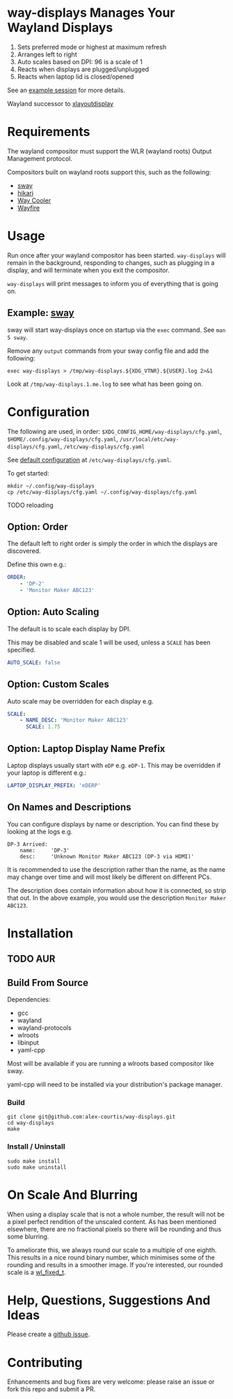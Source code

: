 # way-displays Manages Your Wayland Displays

1. Sets preferred mode or highest at maximum refresh
1. Arranges left to right
1. Auto scales based on DPI: 96 is a scale of 1
1. Reacts when displays are plugged/unplugged
1. Reacts when laptop lid is closed/opened

See an [example session](doc/example-session.md) for more details.

Wayland successor to [xlayoutdisplay](https://github.com/alex-courtis/xlayoutdisplay)

# Requirements

The wayland compositor must support the WLR (wayland roots) Output Management protocol.

Compositors built on wayland roots support this, such as the following:
* [sway](https://swaywm.org/)
* [hikari](https://hikari.acmelabs.space)
* [Way Cooler](http://way-cooler.org/)
* [Wayfire](https://github.com/WayfireWM/wayfire)

# Usage

Run once after your wayland compositor has been started. `way-displays` will remain in the background, responding to changes, such as plugging in a display, and will terminate when you exit the compositor.

`way-displays` will print messages to inform you of everything that is going on.

## Example: [sway](https://swaywm.org/)

sway will start way-displays once on startup via the `exec` command. See `man 5 sway`.

Remove any `output` commands from your sway config file and add the following:
```
exec way-displays > /tmp/way-displays.${XDG_VTNR}.${USER}.log 2>&1
```

Look at `/tmp/way-displays.1.me.log` to see what has been going on.

# Configuration

The following are used, in order: `$XDG_CONFIG_HOME/way-displays/cfg.yaml`, `$HOME/.config/way-displays/cfg.yaml`, `/usr/local/etc/way-displays/cfg.yaml`, `/etc/way-displays/cfg.yaml`

See [default configuration](cfg.yaml) at `/etc/way-displays/cfg.yaml`.

To get started:
```
mkdir ~/.config/way-displays
cp /etc/way-displays/cfg.yaml ~/.config/way-displays/cfg.yaml
```

TODO reloading

## Option: Order

The default left to right order is simply the order in which the displays are discovered.

Define this own e.g.:
```yaml
ORDER:
    - 'DP-2'
    - 'Monitor Maker ABC123'
```

## Option: Auto Scaling

The default is to scale each display by DPI.

This may be disabled and scale 1 will be used, unless a `SCALE` has been specified.

```yaml
AUTO_SCALE: false
```

## Option: Custom Scales

Auto scale may be overridden for each display e.g.
```yaml
SCALE:
    - NAME_DESC: 'Monitor Maker ABC123'
      SCALE: 1.75
```

## Option: Laptop Display Name Prefix

Laptop displays usually start with `eDP` e.g. `eDP-1`. This may be overridden if your laptop is different e.g.:
```yaml
LAPTOP_DISPLAY_PREFIX: 'eDERP'
```

## On Names and Descriptions

You can configure displays by name or description. You can find these by looking at the logs e.g.
```
DP-3 Arrived:
    name:     'DP-3'
    desc:     'Unknown Monitor Maker ABC123 (DP-3 via HDMI)'
```

It is recommended to use the description rather than the name, as the name may change over time and will most likely be different on different PCs.

The description does contain information about how it is connected, so strip that out. In the above example, you would use the description `Monitor Maker ABC123`.

# Installation

## TODO AUR

## Build From Source

Dependencies:
* gcc
* wayland
* wayland-protocols
* wlroots
* libinput
* yaml-cpp

Most will be available if you are running a wlroots based compositor like sway.

yaml-cpp will need to be installed via your distribution's package manager.

### Build

```
git clone git@github.com:alex-courtis/way-displays.git
cd way-displays
make
```

### Install / Uninstall

```
sudo make install
sudo make uninstall
```

# On Scale And Blurring

When using a display scale that is not a whole number, the result will not be a pixel perfect rendition of the unscaled content. As has been mentioned elsewhere, there are no fractional pixels so there will be rounding and thus some blurring.

To ameliorate this, we always round our scale to a multiple of one eighth. This results in a nice round binary number, which minimises some of the rounding and results in a smoother image. If you're interested, our rounded scale is a [wl_fixed_t](https://wayland.freedesktop.org/docs/html/apb.html).

# Help, Questions, Suggestions And Ideas

Please create a [github issue](https://github.com/alex-courtis/way-displays/issues).

# Contributing

Enhancements and bug fixes are very welcome: please raise an issue or fork this repo and submit a PR.

